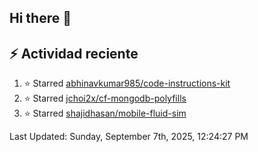 ## Hi there 👋

## :zap: Actividad reciente
<!--RECENT_ACTIVITY:start-->
1. ⭐ Starred [abhinavkumar985/code-instructions-kit](https://github.com/abhinavkumar985/code-instructions-kit)<br>
2. ⭐ Starred [jchoi2x/cf-mongodb-polyfills](https://github.com/jchoi2x/cf-mongodb-polyfills)<br>
3. ⭐ Starred [shajidhasan/mobile-fluid-sim](https://github.com/shajidhasan/mobile-fluid-sim)<br>
<!--RECENT_ACTIVITY:end-->

<!--RECENT_ACTIVITY:last_update-->
Last Updated: Sunday, September 7th, 2025, 12:24:27 PM
<!--RECENT_ACTIVITY:last_update_end-->

<!--
**aldodelgado3694/aldodelgado3694** is a ✨ _special_ ✨ repository because its `README.md` (this file) appears on your GitHub profile.

Here are some ideas to get you started:

- 🔭 I’m currently working on ...
- 🌱 I’m currently learning ...
- 👯 I’m looking to collaborate on ...
- 🤔 I’m looking for help with ...
- 💬 Ask me about ...
- 📫 How to reach me: ...
- 😄 Pronouns: ...
- ⚡ Fun fact: ...
-->
